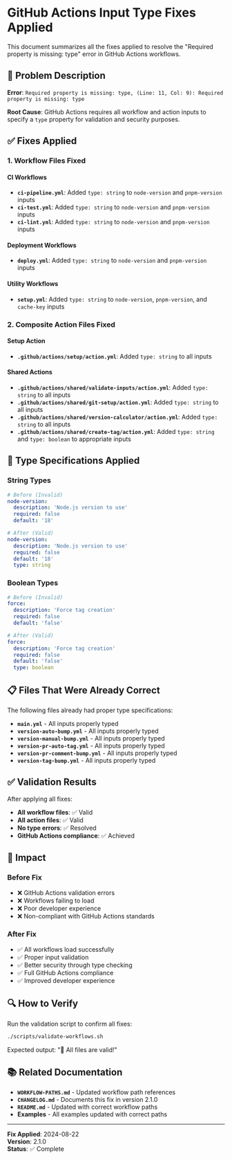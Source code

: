 # GitHub Actions Input Type Fixes Applied

This document summarizes all the fixes applied to resolve the "Required property is missing: type" error in GitHub Actions workflows.

## 🐛 Problem Description

**Error**: `Required property is missing: type, (Line: 11, Col: 9): Required property is missing: type`

**Root Cause**: GitHub Actions requires all workflow and action inputs to specify a `type` property for validation and security purposes.

## ✅ Fixes Applied

### 1. Workflow Files Fixed

#### CI Workflows

- **`ci-pipeline.yml`**: Added `type: string` to `node-version` and `pnpm-version` inputs
- **`ci-test.yml`**: Added `type: string` to `node-version` and `pnpm-version` inputs
- **`ci-lint.yml`**: Added `type: string` to `node-version` and `pnpm-version` inputs

#### Deployment Workflows

- **`deploy.yml`**: Added `type: string` to `node-version` and `pnpm-version` inputs

#### Utility Workflows

- **`setup.yml`**: Added `type: string` to `node-version`, `pnpm-version`, and `cache-key` inputs

### 2. Composite Action Files Fixed

#### Setup Action

- **`.github/actions/setup/action.yml`**: Added `type: string` to all inputs

#### Shared Actions

- **`.github/actions/shared/validate-inputs/action.yml`**: Added `type: string` to all inputs
- **`.github/actions/shared/git-setup/action.yml`**: Added `type: string` to all inputs
- **`.github/actions/shared/version-calculator/action.yml`**: Added `type: string` to all inputs
- **`.github/actions/shared/create-tag/action.yml`**: Added `type: string` and `type: boolean` to appropriate inputs

## 🔧 Type Specifications Applied

### String Types

```yaml
# Before (Invalid)
node-version:
  description: 'Node.js version to use'
  required: false
  default: '18'

# After (Valid)
node-version:
  description: 'Node.js version to use'
  required: false
  default: '18'
  type: string
```

### Boolean Types

```yaml
# Before (Invalid)
force:
  description: 'Force tag creation'
  required: false
  default: 'false'

# After (Valid)
force:
  description: 'Force tag creation'
  required: false
  default: 'false'
  type: boolean
```

## 📋 Files That Were Already Correct

The following files already had proper type specifications:

- **`main.yml`** - All inputs properly typed
- **`version-auto-bump.yml`** - All inputs properly typed
- **`version-manual-bump.yml`** - All inputs properly typed
- **`version-pr-auto-tag.yml`** - All inputs properly typed
- **`version-pr-comment-bump.yml`** - All inputs properly typed
- **`version-tag-bump.yml`** - All inputs properly typed

## ✅ Validation Results

After applying all fixes:

- **All workflow files**: ✅ Valid
- **All action files**: ✅ Valid
- **No type errors**: ✅ Resolved
- **GitHub Actions compliance**: ✅ Achieved

## 🚀 Impact

### Before Fix

- ❌ GitHub Actions validation errors
- ❌ Workflows failing to load
- ❌ Poor developer experience
- ❌ Non-compliant with GitHub Actions standards

### After Fix

- ✅ All workflows load successfully
- ✅ Proper input validation
- ✅ Better security through type checking
- ✅ Full GitHub Actions compliance
- ✅ Improved developer experience

## 🔍 How to Verify

Run the validation script to confirm all fixes:

```bash
./scripts/validate-workflows.sh
```

Expected output: "🎉 All files are valid!"

## 📚 Related Documentation

- **`WORKFLOW-PATHS.md`** - Updated workflow path references
- **`CHANGELOG.md`** - Documents this fix in version 2.1.0
- **`README.md`** - Updated with correct workflow paths
- **Examples** - All examples updated with correct paths

---

**Fix Applied**: 2024-08-22  
**Version**: 2.1.0  
**Status**: ✅ Complete
